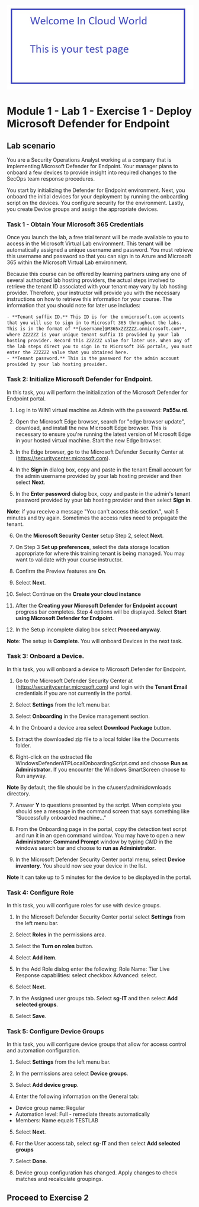
<img src="https://github.com/vipinom/SC-200T00A-Microsoft-Security-Operations-Analyst/blob/c8b02f191064bbf47a11bc8d4b195e6384c9d47e/testFolder/TestUpload.jpg"/>


# Module 1 - Lab 1 - Exercise 1 - Deploy Microsoft Defender for Endpoint

## Lab scenario

You are a Security Operations Analyst working at a company that is implementing Microsoft Defender for Endpoint. Your manager plans to onboard a few devices to provide insight into required changes to the SecOps team response procedures.

You start by initializing the Defender for Endpoint environment. Next, you onboard the initial devices for your deployment by running the onboarding script on the devices. You configure security for the environment. Lastly, you create Device groups and assign the appropriate devices.

### Task 1 - Obtain Your Microsoft 365 Credentials

Once you launch the lab, a free trial tenant will be made available to you to access in the Microsoft Virtual Lab environment. This tenant will be automatically assigned a unique username and password. You must retrieve this username and password so that you can sign in to Azure and Microsoft 365 within the Microsoft Virtual Lab environment. 

Because this course can be offered by learning partners using any one of several authorized lab hosting providers, the actual steps involved to retrieve the tenant ID associated with your tenant may vary by lab hosting provider. Therefore, your instructor will provide you with the necessary instructions on how to retrieve this information for your course. The information that you should note for later use includes:

	- **Tenant suffix ID.** This ID is for the onmicrosoft.com accounts that you will use to sign in to Microsoft 365 throughout the labs. This is in the format of **{username}@M365xZZZZZZ.onmicrosoft.com**, where ZZZZZZ is your unique tenant suffix ID provided by your lab hosting provider. Record this ZZZZZZ value for later use. When any of the lab steps direct you to sign in to Microsoft 365 portals, you must enter the ZZZZZZ value that you obtained here.
	- **Tenant password.** This is the password for the admin account provided by your lab hosting provider.
	

### Task 2: Initialize Microsoft Defender for Endpoint.

In this task, you will perform the initialization of the Microsoft Defender for Endpoint portal.


1.  Log in to WIN1 virtual machine as Admin with the password: **Pa55w.rd**.  

2.  Open the Microsoft Edge browser, search for "edge browser update", download, and install the new Microsoft Edge browser. This is necessary to ensure you're running the latest version of Microsoft Edge in your hosted virtual machine. Start the new Edge browser.

3.  In the Edge browser, go to the Microsoft Defender Security Center at (https://securitycenter.microsoft.com).

4. In the **Sign in** dialog box, copy and paste in the tenant Email account for the admin username provided by your lab hosting provider and then select **Next**.

5. In the **Enter password** dialog box, copy and paste in the admin's tenant password provided by your lab hosting provider and then select **Sign in**.

**Note**: if you receive a message "You can't access this section.",  wait 5 minutes and try again.  Sometimes the access rules need to propagate the tenant.  

6. On the **Microsoft Security Center** setup Step 2, select **Next**.

7. On Step 3 **Set up preferences**, select the data storage location appropriate for where this training tenant is being managed.  You may want to validate with your course instructor.

8. Confirm the Preview features are **On**.

9. Select **Next**.  

10. Select Continue on the **Create your cloud instance**

11. After the **Creating your Microsoft Defender for Endpoint account** progress bar completes. Step 4 options will be displayed.  Select **Start using Microsoft Defender for Endpoint**.

12. In the Setup incomplete dialog box select **Proceed anyway**.

**Note**: The setup is **Complete**.  You will onboard Devices in the next task.  

### Task 3: Onboard a Device.

In this task, you will onboard a device to Microsoft Defender for Endpoint.

1. Go to the Microsoft Defender Security Center at (https://securitycenter.microsoft.com) and login with the **Tenant Email** credentials if you are not currently in the portal.

2. Select **Settings** from the left menu bar.

3. Select **Onboarding** in the Device management section.

4. In the Onboard a device area select **Download Package** button.

5. Extract the downloaded zip file to a local folder like the Documents folder.

6. Right-click on the extracted file WindowsDefenderATPLocalOnboardingScript.cmd and choose **Run as Administrator**.  If you encounter the Windows SmartScreen choose to Run anyway.

**Note** By default, the file should be in the c:\users\admin\downloads directory.
    
7. Answer **Y** to questions presented by the script. When complete you should see a message in the command screen that says something like "Successfully onboarded machine..." 

8. From the Onboarding page in the portal, copy the detection test script and run it in an open command window.  You may have to open a new **Administrator: Command Prompt** window by typing *CMD* in the windows search bar and choose to **run as Administrator**.

9. In the Microsoft Defender Security Center portal menu, select **Device inventory**. You should now see your device in the list.

**Note** It can take up to 5 minutes for the device to be displayed in the portal.


### Task 4: Configure Role

In this task, you will configure roles for use with device groups.

1. In the Microsoft Defender Security Center portal select **Settings** from the left menu bar. 

2. Select **Roles** in the permissions area.

3. Select the **Turn on roles** button.

4. Select **Add item**.

5. In the Add Role dialog enter the following:
    Role Name: Tier
    Live Response capabilities: select checkbox
    Advanced: select.

6. Select **Next**.

7. In the Assigned user groups tab. Select **sg-IT** and then select **Add selected groups**.

8. Select **Save**.


### Task 5: Configure Device Groups

In this task, you will configure device groups that allow for access control and automation configuration.

1. Select **Settings** from the left menu bar. 

2. In the permissions area select **Device groups**.

3. Select **Add device group**.

4. Enter the following information on the General tab:

- Device group name: Regular
- Automation level: Full - remediate threats automatically
- Members: Name equals TESTLAB

5. Select **Next**.

6. For the User access tab, select **sg-IT** and then select **Add selected groups**

7. Select **Done**.

8. Device group configuration has changed. Apply changes to check matches and recalculate groupings.


## Proceed to Exercise 2

